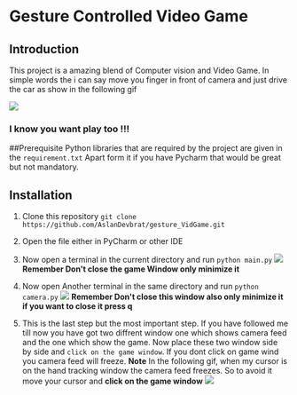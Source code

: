 # Gesture Controlled Video Game

## Introduction
This project is a amazing blend of Computer vision and Video Game.
In simple words the i can say move you finger in front of camera
and just drive the car as show in the following gif

![](Hnet-image.gif)

### I know you want play too !!!

##Prerequisite
Python libraries that are required by the project are given in the 
`requirement.txt`
Apart form it if you have Pycharm that would be great but not mandatory.


## Installation
1. Clone this repository
    `git clone https://github.com/AslanDevbrat/gesture_VidGame.git`
   
2. Open the file either in PyCharm or other IDE
3. Now open a terminal in the current directory and run `python main.py`
    ![](main_py.gif)
   **Remember Don't close the game Window only minimize it**
   
4. Now open Another terminal in the same directory and run `python camera.py`
    ![](camera_py.gif)
   **Remember Don't close this window also only minimize it if you want to close it press q**
   
5. This is the last step but the most important step. If you have followed me till now you have
got two diffrent window one which shows camera feed and the one which show the game. Now place 
   these two window side by side and `click on the game window`. If you dont click on game 
   wind you camera feed will freeze.
   **Note** In the following gif, when my cursor is on the hand tracking window the camera feed freezes.
   So to avoid it move your cursor and **click on the game window**
   ![](final.gif)